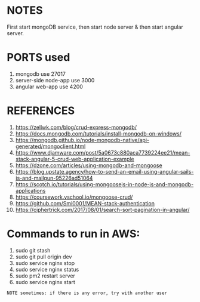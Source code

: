 # NOTES
First start mongoDB service, then start node server & then start angular server.

# PORTS used
1. mongodb use 27017
2. server-side node-app use 3000 
3. angular web-app use 4200


# REFERENCES
1. https://zellwk.com/blog/crud-express-mongodb/
2. https://docs.mongodb.com/tutorials/install-mongodb-on-windows/
3. https://mongodb.github.io/node-mongodb-native/api-generated/mongoclient.html
4. https://www.djamware.com/post/5a0673c880aca7739224ee21/mean-stack-angular-5-crud-web-application-example
5. https://dzone.com/articles/using-mongodb-and-mongoose
6. https://blog.upstate.agency/how-to-send-an-email-using-angular-sails-js-and-mailgun-95226ad51064
7. https://scotch.io/tutorials/using-mongoosejs-in-node-js-and-mongodb-applications
8. https://coursework.vschool.io/mongoose-crud/
9. https://github.com/Smi0001/MEAN-stack-authentication
10. https://ciphertrick.com/2017/08/01/search-sort-pagination-in-angular/

# Commands to run in AWS:
1. sudo git stash
2. sudo git pull origin dev
3. sudo service nginx stop
4. sudo service nginx status
5. sudo pm2 restart server
6. sudo service nginx start

`NOTE sometimes: if there is any error, try with another user`
